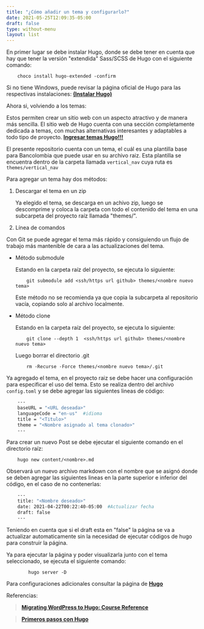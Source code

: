 ```yaml
---
title: "¿Cómo añadir un tema y configurarlo?"
date: 2021-05-25T12:09:35-05:00
draft: false
type: without-menu
layout: list
---
```


En primer lugar se debe instalar Hugo, donde se debe tener en cuenta que hay que tener la versión "extendida" Sass/SCSS de Hugo con el siguiente comando:

```   
    choco install hugo-extended -confirm
```

Si no tiene Windows, puede revisar la página oficial de Hugo para las respectivas instalaciones:
**[(Instalar Hugo)](https://gohugo.io/getting-started/installing/)**

Ahora si, volviendo a los temas: 

Estos permiten crear un sitio web con un aspecto atractivo y de manera más sencilla. El sitio web de Hugo cuenta con una sección completamente dedicada a temas, con muchas alternativas interesantes y adaptables a todo tipo de proyecto. **[Ingresar temas Hugo!!!](https://themes.gohugo.io/)**

El presente repositorio cuenta con un tema, el cuál es una plantilla base para Bancolombia que puede usar en su archivo raiz. Esta plantilla se encuentra dentro de la carpeta llamada `vertical_nav` cuya ruta es `themes/vertical_nav`

Para agregar un tema hay dos métodos:

1. Descargar el tema en un zip

    Ya elegido el tema, se descarga en un achivo zip, luego se descomprime y coloca la carpeta con todo el contenido del tema en una subcarpeta del proyecto raíz llamada "themes/".

2. Línea de comandos

Con Git se puede agregar el tema más rápido y consiguiendo un flujo de trabajo más mantenible de cara a las actualizaciones del tema.

- Método submodule     

    Estando en la carpeta raíz del proyecto, se ejecuta lo siguiente:
    ```
        git submodule add <ssh/https url github> themes/<nombre nuevo tema> 
    ```
    Este método no se recomienda ya que copia la subcarpeta al repositorio vacía, copiando solo al archivo localmente.
    
- Método clone

    Estando en la carpeta raíz del proyecto, se ejecuta lo siguiente:

    ```
        git clone --depth 1  <ssh/https url github> themes/<nombre nuevo tema>
    ```

    Luego borrar el directorio .git

    ```
        rm -Recurse -Force themes/<nombre nuevo tema>/.git
    ```

Ya agregado el tema, en el proyecto raiz se debe hacer una configuración para especificar el uso del tema. Esto se realiza dentro del archivo `config.toml` y se debe agregar las siguientes lineas de código:
```bash
    ---
    baseURL = "<URL deseada>"
    languageCode = "en-us"  #idioma
    title = "<Titulo>"
    theme = "<Nombre asignado al tema clonado>"
    ---
```
Para crear un nuevo Post se debe ejecutar el siguiente comando en el directorio raíz:
```
    hugo new content/<nombre>.md 
```
Observará un nuevo archivo markdown con el nombre que se asignó donde se deben agregar las siguientes lineas en la parte superior e inferior del código, en el caso de no contenerlas:
```bash
    ---
    title: "<Nombre deseado>"
    date: 2021-04-22T00:22:40-05:00  #Actualizar fecha
    draft: false
    ---
```
Teniendo en cuenta que si el draft esta en "false" la página se va a actualizar automaticamente sin la necesidad de ejecutar códigos de hugo para construir la página.

Ya para ejecutar la página y poder visualizarla junto con el tema seleccionado, se ejecuta el siguiente comando:
```
        hugo server -D
```
Para configuraciones adicionales consultar la página de **[Hugo](https://gohugo.io/)**

Referencias:

>**[Migrating WordPress to Hugo: Course Reference](https://tygerbytes.github.io/wp2hugoref/#06-write-a-new-post-with-hugo)**

>**[Primeros pasos con Hugo](https://desarrolloweb.com/articulos/primeros-pasos-hugo)**






